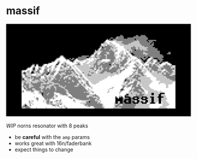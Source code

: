 # massif
![](assets/m.png)

*WIP* norns resonator with 8 peaks

* be **careful** with the ``amp`` params
* works great with 16n/faderbank
* expect things to change

